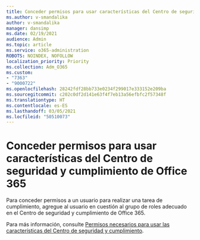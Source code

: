 ```yaml
---
title: Conceder permisos para usar características del Centro de seguridad y cumplimiento de Office 365
ms.author: v-smandalika
author: v-smandalika
manager: dansimp
ms.date: 02/19/2021
audience: Admin
ms.topic: article
ms.service: o365-administration
ROBOTS: NOINDEX, NOFOLLOW
localization_priority: Priority
ms.collection: Adm_O365
ms.custom:
- "7363"
- "9000722"
ms.openlocfilehash: 28242fdf28bb733e0234f299017e333152e209ba
ms.sourcegitcommit: c202c0df2d141e63f4f7eb13a56efbfc2f57348f
ms.translationtype: HT
ms.contentlocale: es-ES
ms.lasthandoff: 03/05/2021
ms.locfileid: "50510073"
---
```

# <a name="grant-permissions-to-use-features-in-the-office-365-security--compliance-center"></a>Conceder permisos para usar características del Centro de seguridad y cumplimiento de Office 365

Para conceder permisos a un usuario para realizar una tarea de cumplimiento, agregue al usuario en cuestión al grupo de roles adecuado en el Centro de seguridad y cumplimiento de Office 365.

Para más información, consulte [Permisos necesarios para usar las características del Centro de seguridad y cumplimiento](https://docs.microsoft.com/microsoft-365/security/office-365-security/permissions-in-the-security-and-compliance-center).